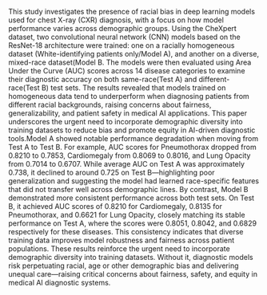 This study investigates the presence of racial bias in deep learning models used for chest X-ray (CXR) diagnosis, with a focus on how model performance varies across demographic groups. Using the CheXpert dataset, two convolutional neural network (CNN) models based on the ResNet-18 architecture were trained: one on a racially homogeneous dataset (White-identifying patients only/Model A), and another on a diverse, mixed-race dataset(Model B. The models were then evaluated using Area Under the Curve (AUC) scores across 14 disease categories to examine their diagnostic accuracy on both same-race(Test A) and different-race(Test B) test sets. The results revealed that models trained on homogeneous data tend to underperform when diagnosing patients from different racial backgrounds, raising concerns about fairness, generalizability, and patient safety in medical AI applications. This paper underscores the urgent need to incorporate demographic diversity into training datasets to reduce bias and promote equity in AI-driven diagnostic tools.Model A showed notable performance degradation when moving from Test A to Test B. For example, AUC scores for Pneumothorax dropped from 0.8210 to 0.7853, Cardiomegaly from 0.8069 to 0.8016, and Lung Opacity from 0.7014 to 0.6707. While average AUC on Test A was approximately 0.738, it declined to around 0.725 on Test B—highlighting poor generalization and suggesting the model had learned race-specific features that did not transfer well across demographic lines. By contrast, Model B demonstrated more consistent performance across both test sets. On Test B, it achieved AUC scores of 0.8210 for Cardiomegaly, 0.8135 for Pneumothorax, and 0.6621 for Lung Opacity, closely matching its stable performance on Test A, where the scores were 0.8051, 0.8042, and 0.6829 respectively for these diseases. This consistency indicates that diverse training data improves model robustness and fairness across patient populations. These results reinforce the urgent need to incorporate demographic diversity into training datasets. Without it, diagnostic models risk perpetuating racial, age or other demographic bias and delivering unequal care—raising critical concerns about fairness, safety, and equity in medical AI diagnostic systems.
